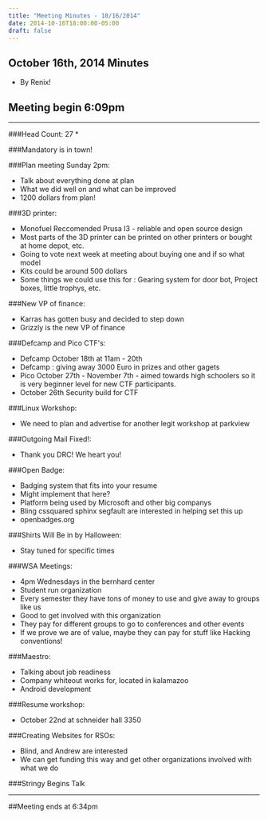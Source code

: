 ```yaml
---
title: "Meeting Minutes - 10/16/2014"
date: 2014-10-16T18:00:00-05:00
draft: false
---
```


## October 16th, 2014 Minutes
* By Renix!

## Meeting begin 6:09pm

 - - -

###Head Count: 27
* 

###Mandatory is in town!

###Plan meeting Sunday 2pm:
* Talk about everything done at plan
* What we did well on and what can be improved
* 1200 dollars from plan!

###3D printer:
* Monofuel Reccomended Prusa I3 - reliable and open source design
* Most parts of the 3D printer can be printed on other printers or bought at home depot, etc.
* Going to vote next week at meeting about buying one and if so what model
* Kits could be around 500 dollars 
* Some things we could use this for : Gearing system for door bot, Project boxes, little trophys, etc.

###New VP of finance:
* Karras has gotten busy and decided to step down
* Grizzly is the new VP of finance

###Defcamp and Pico CTF's:
* Defcamp October 18th at 11am - 20th
* Defcamp : giving away 3000 Euro in prizes and other gagets
* Pico October 27th - November 7th - aimed towards high schoolers so it is very beginner level for new CTF participants.
* October 26th Security build for CTF 

###Linux Workshop:
* We need to plan and advertise for another legit workshop at parkview

###Outgoing Mail Fixed!:
* Thank you DRC! We heart you!

###Open Badge:
* Badging system that fits into your resume
* Might implement that here?
* Platform being used by Microsoft and other big companys
* Bling cssquared sphinx segfault are interested in helping set this up
* openbadges.org

###Shirts Will Be in by Halloween:
* Stay tuned for specific times

###WSA Meetings:
* 4pm Wednesdays in the bernhard center
* Student run organization 
* Every semester they have tons of money to use and give away to groups like us
* Good to get involved with this organization
* They pay for different groups to go to conferences and other events
* If we prove we are of value, maybe they can pay for stuff like Hacking conventions!

###Maestro:
* Talking about job readiness
* Company whiteout works for, located in kalamazoo
* Android development 

###Resume workshop:
* October 22nd at schneider hall 3350

###Creating Websites for RSOs:
* Blind, and Andrew are interested
* We can get funding this way and get other organizations involved with what we do

###Stringy Begins Talk

- - - 

##Meeting ends at 6:34pm
